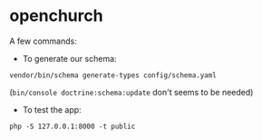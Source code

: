 # openchurch

A few commands:

- To generate our schema:
```
vendor/bin/schema generate-types config/schema.yaml
```
(`bin/console doctrine:schema:update` don't seems to be needed)

- To test the app:
```
php -S 127.0.0.1:8000 -t public
```
